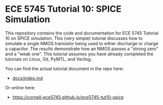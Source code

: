 
ECE 5745 Tutorial 10: SPICE Simulation
==========================================================================

This repository contains the code and documentation for ECE 5745 Tutorial
10 on SPICE simulation. This (very simple) tutorial discusses how to
simulate a single NMOS transistor being used to either discharge or
charge a capacitor. The results demonstrate how an NMOS passes a "strong
zero" and a "weak one". This tutorial assumes you have already completed
the tutorials on Linux, Git, PyMTL, and Verilog.

You can find the actual tutorial document in the repo here:

 - [docs/index.md](docs/index.md)

Or online here:

 - https://cornell-ece5745.github.io/ece5745-tut10-spice

